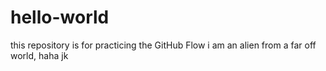 # hello-world
this repository is for practicing the GitHub Flow
i am an alien from a far off world, haha jk
